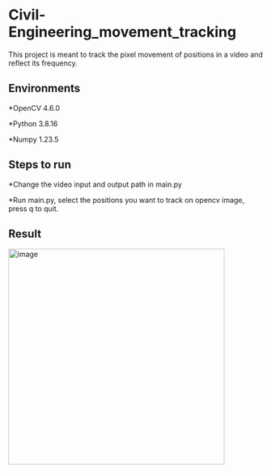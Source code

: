 # Civil-Engineering_movement_tracking

This project is meant to track the pixel movement of positions in a video and reflect its frequency. 

## Environments
*OpenCV 4.6.0

*Python 3.8.16

*Numpy 1.23.5

## Steps to run
*Change the video input and output path in main.py

*Run main.py, select the positions you want to track on opencv image, press q to quit.

## Result
<img width="427" alt="image" src="https://user-images.githubusercontent.com/48248780/236725362-e044137f-2223-44c6-bce4-8578ce000a82.png">

